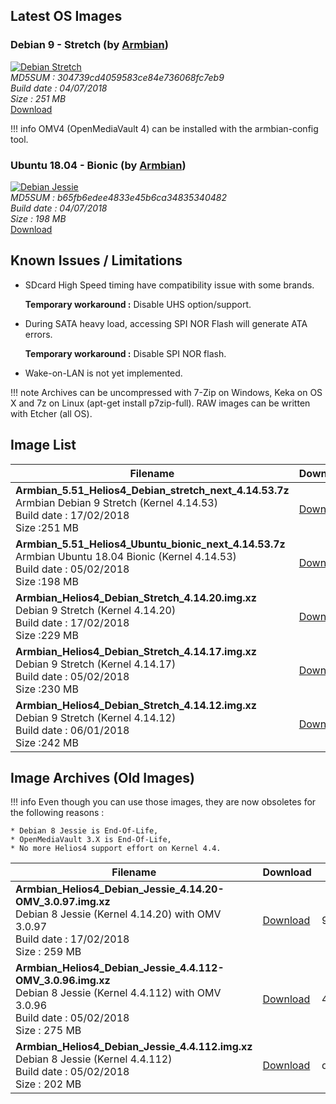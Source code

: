 ## Latest OS Images



### Debian 9 - Stretch (by [Armbian](https://www.armbian.com/helios4/))

[![Debian Stretch](/img/os/debian2.png)](https://dl.armbian.com/helios4/archive/Armbian_5.51_Helios4_Debian_stretch_next_4.14.53.7z)<br>
*MD5SUM : 304739cd4059583ce84e736068fc7eb9<br>
Build date : 04/07/2018<br>
Size : 251 MB<br>*
[Download](https://dl.armbian.com/helios4/archive/Armbian_5.51_Helios4_Debian_stretch_next_4.14.53.7z)

!!! info
    OMV4 (OpenMediaVault 4) can be installed with the armbian-config tool.

### Ubuntu 18.04 - Bionic (by [Armbian](https://www.armbian.com/helios4/))

[![Debian Jessie](/img/os/ubuntu.png)](https://dl.armbian.com/helios4/archive/Armbian_5.51_Helios4_Ubuntu_bionic_next_4.14.53.7z)<br>
*MD5SUM : b65fb6edee4833e45b6ca34835340482<br>
Build date : 04/07/2018<br>
Size : 198 MB<br>*
[Download](https://dl.armbian.com/helios4/archive/Armbian_5.51_Helios4_Ubuntu_bionic_next_4.14.53.7z)


## Known Issues / Limitations

- SDcard High Speed timing have compatibility issue with some brands.

    **Temporary workaround :** Disable UHS option/support.

- During SATA heavy load, accessing SPI NOR Flash will generate ATA errors.

    **Temporary workaround :** Disable SPI NOR flash.

- Wake-on-LAN is not yet implemented.

!!! note
    Archives can be uncompressed with 7-Zip on Windows, Keka on OS X and 7z on Linux (apt-get install p7zip-full). RAW images can be written with Etcher (all OS).

## Image List

Filename | Download | MD5
---------|----------|----
**Armbian_5.51_Helios4_Debian_stretch_next_4.14.53.7z**<br>Armbian Debian 9 Stretch (Kernel 4.14.53)<br>Build date : 17/02/2018<br>Size :251 MB|[Download](https://dl.armbian.com/helios4/archive/Armbian_5.51_Helios4_Debian_stretch_next_4.14.53.7z)|304739cd4059583ce84e736068fc7eb9
**Armbian_5.51_Helios4_Ubuntu_bionic_next_4.14.53.7z**<br>Armbian Ubuntu 18.04 Bionic (Kernel 4.14.53)<br>Build date : 05/02/2018<br>Size :198 MB|[Download](https://dl.armbian.com/helios4/archive/Armbian_5.51_Helios4_Ubuntu_bionic_next_4.14.53.7z)|b65fb6edee4833e45b6ca34835340482
**Armbian_Helios4_Debian_Stretch_4.14.20.img.xz**<br>Debian 9 Stretch (Kernel 4.14.20)<br>Build date : 17/02/2018<br>Size :229 MB|[Download](https://cdn.kobol.io/files/Armbian_Helios4_Debian_Stretch_4.14.20.img.xz)|fc98aac0c0f1617061bd6f5112896838
**Armbian_Helios4_Debian_Stretch_4.14.17.img.xz**<br>Debian 9 Stretch (Kernel 4.14.17)<br>Build date : 05/02/2018<br>Size :230 MB|[Download](https://cdn.kobol.io/files/Armbian_Helios4_Debian_Stretch_4.14.17.img.xz)|89ab81d74300ef346498066bcc742b0a
**Armbian_Helios4_Debian_Stretch_4.14.12.img.xz**<br>Debian 9 Stretch (Kernel 4.14.12)<br>Build date : 06/01/2018<br>Size :242 MB|[Download](https://cdn.kobol.io/files/Armbian_Helios4_Debian_Stretch_4.14.12.img.xz)|a97fef50ecb1c14a6013695f3b2a51b6

## Image Archives (Old Images)

!!! info
    Even though you can use those images, they are now obsoletes for the following reasons :

    * Debian 8 Jessie is End-Of-Life,
    * OpenMediaVault 3.X is End-Of-Life,
    * No more Helios4 support effort on Kernel 4.4.

Filename | Download | MD5
---------|----------|----
**Armbian_Helios4_Debian_Jessie_4.14.20-OMV_3.0.97.img.xz**<br>Debian 8 Jessie (Kernel 4.14.20) with OMV 3.0.97<br>Build date : 17/02/2018<br>Size : 259 MB|[Download](https://cdn.kobol.io/files/Armbian_Helios4_Debian_Jessie_4.14.20-OMV_3.0.97.img.xz)|963af770df27c351a84622bcfc90617a
**Armbian_Helios4_Debian_Jessie_4.4.112-OMV_3.0.96.img.xz**<br>Debian 8 Jessie (Kernel 4.4.112) with OMV 3.0.96<br>Build date : 05/02/2018<br>Size : 275 MB|[Download](https://cdn.kobol.io/files/Armbian_Helios4_Debian_Jessie_4.4.112-OMV_3.0.96.img.xz)|45425c2a16f8f3014275046b22010f82
**Armbian_Helios4_Debian_Jessie_4.4.112.img.xz**<br>Debian 8 Jessie (Kernel 4.4.112)<br>Build date : 05/02/2018<br>Size : 202 MB|[Download](https://cdn.kobol.io/files/Armbian_Helios4_Debian_Jessie_4.4.112.img.xz)|dd6f5ea6e9ac80e4f379d619b71ef1e8
